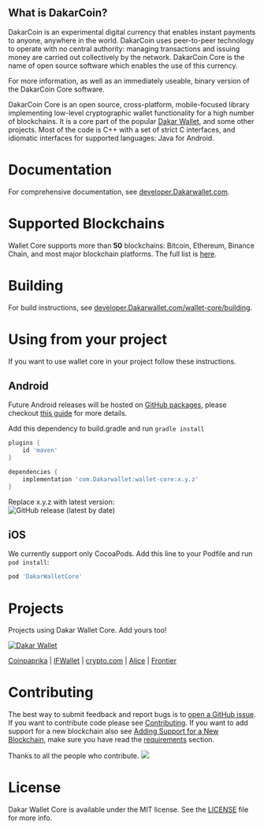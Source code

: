 What is DakarCoin?
----------------

DakarCoin is an experimental digital currency that enables instant payments to
anyone, anywhere in the world. DakarCoin uses peer-to-peer technology to operate
with no central authority: managing transactions and issuing money are carried
out collectively by the network. DakarCoin Core is the name of open source
software which enables the use of this currency.

For more information, as well as an immediately useable, binary version of
the DakarCoin Core software.

DakarCoin Core is an open source, cross-platform, mobile-focused library
implementing low-level cryptographic wallet functionality for a high number of blockchains.
It is a core part of the popular [Dakar Wallet](https://Dakarwallet.com), and some other projects.
Most of the code is C++ with a set of strict C interfaces, and idiomatic interfaces for supported languages:
Java for Android.


# Documentation

For comprehensive documentation, see [developer.Dakarwallet.com](https://developer.Dakarwallet.com/wallet-core).

# Supported Blockchains

Wallet Core supports more than **50** blockchains: Bitcoin, Ethereum, Binance Chain, and most major blockchain platforms.
The full list is [here](docs/coins.md).

# Building

For build instructions, see [developer.Dakarwallet.com/wallet-core/building](https://developer.Dakarwallet.com/wallet-core/building).


# Using from your project

If you want to use wallet core in your project follow these instructions.

## Android

Future Android releases will be hosted on [GitHub packages](https://github.com/Dakarwallet/wallet-core/packages/700258), please checkout [this guide](https://docs.github.com/en/packages/guides/configuring-gradle-for-use-with-github-packages#installing-a-package) for more details.

Add this dependency to build.gradle and run `gradle install`

```groovy
plugins {
    id 'maven'
}

dependencies {
    implementation 'com.Dakarwallet:wallet-core:x.y.z'
}
```
Replace x.y.z with latest version:  
![GitHub release (latest by date)](https://img.shields.io/github/v/release/Dakarwallet/wallet-core)

## iOS

We currently support only CocoaPods. Add this line to your Podfile and run `pod install`:

```ruby
pod 'DakarWalletCore'
```

# Projects

Projects using Dakar Wallet Core.  Add yours too!

[<img src="https://Dakarwallet.com/assets/images/Dakar_logotype.svg" alt="Dakar Wallet"/>](https://Dakarwallet.com)

[Coinpaprika](https://coinpaprika.com/)
| [IFWallet](https://www.ifwallet.com/)
| [crypto.com](https://crypto.com)
| [Alice](https://www.alicedapp.com/)
| [Frontier](https://frontier.xyz/)


# Contributing

The best way to submit feedback and report bugs is to [open a GitHub issue](https://github.com/Dakarwallet/wallet-core/issues/new).
If you want to contribute code please see [Contributing](https://developer.Dakarwallet.com/wallet-core/contributing).
If you want to add support for a new blockchain also see [Adding Support for a New Blockchain](https://developer.Dakarwallet.com/wallet-core/newblockchain), make sure you have read the [requirements](https://developer.Dakarwallet.com/wallet-core/newblockchain#requirements) section.

Thanks to all the people who contribute.
<a href="https://github.com/Dakarwallet/wallet-core/graphs/contributors"><img src="https://opencollective.com/wallet-core/contributors.svg?width=890&button=false" /></a>

# License

Dakar Wallet Core is available under the MIT license. See the [LICENSE](LICENSE) file for more info.
